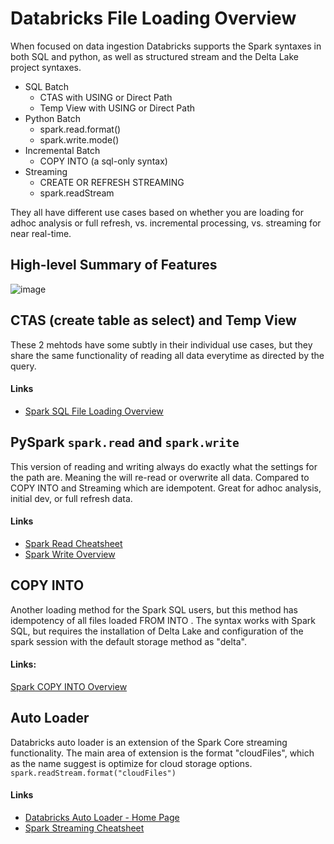 # Databricks File Loading Overview
When focused on data ingestion Databricks supports the Spark syntaxes in both SQL and python, as well as structured stream and the Delta Lake project syntaxes.
- SQL Batch
  - CTAS with USING or Direct Path
  - Temp View with USING or Direct Path
- Python Batch
  - spark.read.format()
  - spark.write.mode()
- Incremental Batch
  - COPY INTO (a sql-only syntax)
- Streaming
  - CREATE OR REFRESH STREAMING
  - spark.readStream
 
They all have different use cases based on whether you are loading for adhoc analysis or full refresh, vs. incremental processing, vs. streaming for near real-time.

## High-level Summary of Features
![image](https://github.com/user-attachments/assets/45e7cf59-9a52-4b3c-9a40-c566cf1b137e)

## CTAS (create table as select) and Temp View
These 2 mehtods have some subtly in their individual use cases, but they share the same functionality of reading all data everytime as directed by the query.

#### Links
- [Spark SQL File Loading Overview](https://github.com/ajlinhard/byte-size-docs/blob/main/Spark/SQL/Spark-SQL-File-Loading.md)

## PySpark  `spark.read` and `spark.write`
This version of reading and writing always do exactly what the settings for the path are. Meaning the will re-read or overwrite all data. Compared to COPY INTO and Streaming which are idempotent. Great for adhoc analysis, initial dev, or full refresh data.

#### Links
- [Spark Read Cheatsheet](https://github.com/ajlinhard/byte-size-docs/blob/main/Spark/Input-Output/Spark-File-Loading-Spark-Read.md)
- [Spark Write Overview](https://github.com/ajlinhard/byte-size-docs/blob/main/Spark/Input-Output/Spark-Write-Data-Overview.md)

## COPY INTO
Another loading method for the Spark SQL users, but this method has idempotency of all files loaded FROM <source data> INTO <output table>. The syntax works with Spark SQL, but requires the installation of Delta Lake and configuration of the spark session with the default storage method as "delta".

#### Links:
[Spark COPY INTO Overview](https://github.com/ajlinhard/byte-size-docs/blob/main/Spark/Input-Output/Spark-File-Loading-COPY-INTO.md)

## Auto Loader
Databricks auto loader is an extension of the Spark Core streaming functionality. The main area of extension is the format "cloudFiles", which as the name suggest is optimize for cloud storage options.
```spark.readStream.format("cloudFiles")```

#### Links
- [Databricks Auto Loader - Home Page](https://docs.databricks.com/aws/en/ingestion/cloud-object-storage/auto-loader/)
- [Spark Streaming Cheatsheet](https://github.com/ajlinhard/byte-size-docs/blob/main/Spark/Input-Output/spark-streaming-cheatsheet.md)
